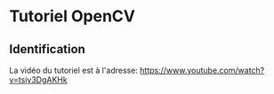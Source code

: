# Tutoriel OpenCV
## Identification

La vidéo du tutoriel est à l'adresse:
https://www.youtube.com/watch?v=tsiy3DgAKHk



